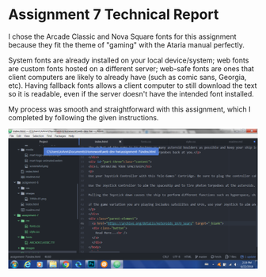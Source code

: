 # Assignment 7 Technical Report

I chose the Arcade Classic and Nova Square fonts for this assignment because they fit the theme of "gaming" with the Ataria manual perfectly.

System fonts are already installed on your local device/system; web fonts are custom fonts hosted on a different server; web-safe fonts are ones that client computers are likely to already have (such as comic sans, Georgia, etc). Having fallback fonts allows a client computer to still download the text so it is readable, even if the server doesn't have the intended font installed.

My process was smooth and straightforward with this assignment, which I completed by following the given instructions.

![screenshot](./images/screenshot.png)
